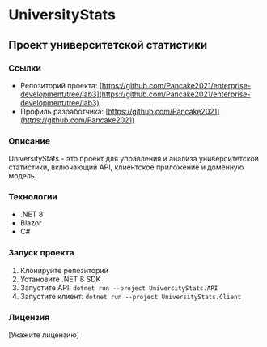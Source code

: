 # UniversityStats

## Проект университетской статистики

### Ссылки
- Репозиторий проекта: [https://github.com/Pancake2021/enterprise-development/tree/lab3](https://github.com/Pancake2021/enterprise-development/tree/lab3)
- Профиль разработчика: [https://github.com/Pancake2021](https://github.com/Pancake2021)

### Описание
UniversityStats - это проект для управления и анализа университетской статистики, включающий API, клиентское приложение и доменную модель.

### Технологии
- .NET 8
- Blazor
- C#

### Запуск проекта
1. Клонируйте репозиторий
2. Установите .NET 8 SDK
3. Запустите API: `dotnet run --project UniversityStats.API`
4. Запустите клиент: `dotnet run --project UniversityStats.Client`

### Лицензия
[Укажите лицензию]
